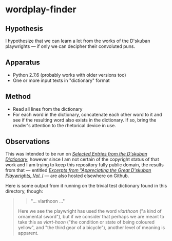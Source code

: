 wordplay-finder
===============

Hypothesis
----------

I hypothesize that we can learn a lot from the works of the D'skuban
playwrights — if only we can decipher their convoluted puns.

Apparatus
---------

*   Python 2.7.6 (probably works with older versions too)
*   One or more input texts in "dictionary" format

Method
------

*   Read all lines from the dictionary
*   For each word in the dictionary, concatenate each other word to it
    and see if the resulting word also exists in the dictionary.  If so,
    bring the reader's attention to the rhetorical device in use.

Observations
------------

This was intended to be run on _[Selected Entries from the D'skuban Dictionary][]_,
however since I am not certain of the copyright status of that work and I am
trying to keep this repository fully public domain, the results from that —
entitled _[Excerpts from "Appreciating the Great D'skuban Playwrights, Vol. I][]_
— are also hosted elsewhere on Github.

Here is some output from it running on the trivial test dictionary found in
this directory, though:

> > "... vlarthoon ..."
> 
> Here we see the playwright has used the word _vlarthoon_
> ("a kind of ornamental sword"),
> but if we consider that perhaps we are meant to take this as _vlart-hoon_
> ("the condition or state of being coloured yellow", and "the third gear of a bicycle"),
> another level of meaning is apparent.

[Selected Entries from the D'skuban Dictionary]: https://raw.githubusercontent.com/samcoppini/Dictionary/master/Selected%20Entries%20from%20the%20D%27ksuban%20Dictionary.txt
[Excerpts from "Appreciating the Great D'skuban Playwrights, Vol. I]: https://gist.github.com/cpressey/64b2b88b9ac7d86abda3
